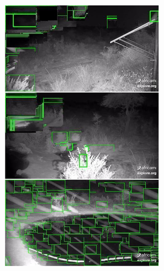 ![20200801-232238-235243](in/20200801/20200801-232238-235243_0_.jpg)
![20200801-235248-000003](in/20200801/20200801-235248-000003_0_.jpg)
![20200802-000008-003013](in/20200802/20200802-000008-003013_0_.jpg)
